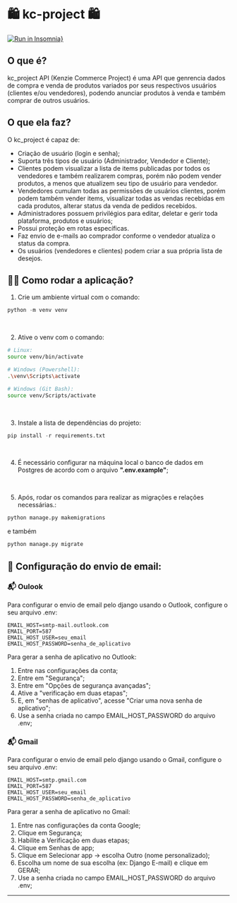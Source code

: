 # 🛍 kc-project 🛍

[![Run in Insomnia}](https://insomnia.rest/images/run.svg)](https://insomnia.rest/run/?label=KC_G12_M5&uri=https%3A%2F%2Fraw.githubusercontent.com%2FKenzieCommerce-m5-g12%2Fkc-project%2Fdevelop%2FInsomnia_2023-07-07.json)

## O que é?
kc_project API (Kenzie Commerce Project) é uma API que genrencia dados de compra e venda de produtos variados por seus respectivos usuários (clientes e/ou vendedores), podendo anunciar produtos à venda e também comprar de outros usuários.

## O que ela faz?
O kc_project é capaz de:

- Criação de usuário (login e senha);
- Suporta três tipos de usuário (Administrador, Vendedor e Cliente);
- Clientes podem visualizar a lista de items publicadas por todos os vendedores e também realizarem compras, porém não podem vender produtos, a menos que atualizem seu tipo de usuário para vendedor.
- Vendedores cumulam todas as permissões de usuários clientes, porém podem também vender items, visualizar todas as vendas recebidas em cada produtos, alterar status da venda de pedidos recebidos.
- Administradores possuem privilégios para editar, deletar e gerir toda plataforma, produtos e usuários;
- Possui proteção em rotas específicas.
- Faz envio de e-mails ao comprador conforme o vendedor atualiza o status da compra.
- Os usuários (vendedores e clientes) podem criar a sua própria lista de desejos.

## 🧑‍💻 Como rodar a aplicação?

1. Crie um ambiente virtual com o comando:

```python
python -m venv venv
```

<br>

2. Ative o venv com o comando:

```bash
# Linux:
source venv/bin/activate

# Windows (Powershell):
.\venv\Scripts\activate

# Windows (Git Bash):
source venv/Scripts/activate


```

<br>

3. Instale a lista de dependências do projeto:

```python
pip install -r requirements.txt
```

<br>

4. É necessário configurar na máquina local o banco de dados em Postgres de acordo com o arquivo **".env.example"**;

<br>

5. Após, rodar os comandos para realizar as migrações e relações necessárias.:

```python
python manage.py makemigrations
```

e também

```python
python manage.py migrate
```


## 📨 Configuração do envio de email:

### 📬 Oulook 

Para configurar o envio de email pelo django usando o Outlook, configure o seu arquivo .env:
```properties
EMAIL_HOST=smtp-mail.outlook.com
EMAIL_PORT=587
EMAIL_HOST_USER=seu_email
EMAIL_HOST_PASSWORD=senha_de_aplicativo
```

Para gerar a senha de aplicativo no Outlook:
1. Entre nas configurações da conta;
2. Entre em "Segurança";
3. Entre em "Opções de segurança avançadas";
4. Ative a "verificação em duas etapas";
5. E, em "senhas de aplicativo", acesse "Criar uma nova senha de aplicativo";
6. Use a senha criada no campo EMAIL_HOST_PASSWORD do arquivo .env;

### 📬 Gmail
Para configurar o envio de email pelo django usando o Gmail, configure o seu arquivo .env:
```properties
EMAIL_HOST=smtp.gmail.com
EMAIL_PORT=587
EMAIL_HOST_USER=seu_email
EMAIL_HOST_PASSWORD=senha_de_aplicativo
```

Para gerar a senha de aplicativo no Gmail:
1. Entre nas configurações da conta Google;
2. Clique em Segurança;
3. Habilite a Verificação em duas etapas;
4. Clique em Senhas de app;
5. Clique em Selecionar app -> escolha Outro (nome personalizado);
6. Escolha um nome de sua escolha (ex: Django E-mail) e clique em GERAR;
7. Use a senha criada no campo EMAIL_HOST_PASSWORD do arquivo .env;
***
